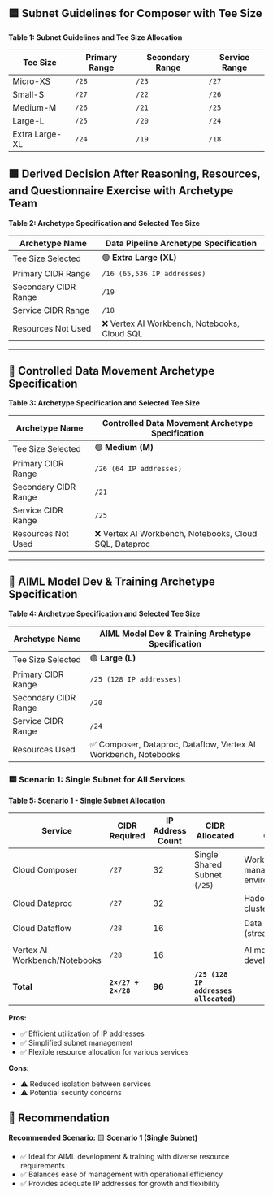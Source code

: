 ## 🟦 Subnet Guidelines for Composer with Tee Size

**Table 1: Subnet Guidelines and Tee Size Allocation**

| Tee Size       | Primary Range | Secondary Range | Service Range |
|----------------|---------------|-----------------|---------------|
| Micro-XS       | `/28`         | `/23`           | `/27`         |
| Small-S        | `/27`         | `/22`           | `/26`         |
| Medium-M       | `/26`         | `/21`           | `/25`         |
| Large-L        | `/25`         | `/20`           | `/24`         |
| Extra Large-XL | `/24`         | `/19`           | `/18`         |

## 🟩 Derived Decision After Reasoning, Resources, and Questionnaire Exercise with Archetype Team

**Table 2: Archetype Specification and Selected Tee Size**

| Archetype Name                 | Data Pipeline Archetype Specification |
|--------------------------------|---------------------------------------|
| Tee Size Selected              | 🟢 **Extra Large (XL)**                |
| Primary CIDR Range             | `/16 (65,536 IP addresses)`           |
| Secondary CIDR Range           | `/19`                                 |
| Service CIDR Range             | `/18`                                 |
| Resources Not Used             | ❌ Vertex AI Workbench, Notebooks, Cloud SQL |

---

## 📌 Controlled Data Movement Archetype Specification

**Table 3: Archetype Specification and Selected Tee Size**

| Archetype Name                 | Controlled Data Movement Archetype Specification |
|--------------------------------|----------------------------------------------|
| Tee Size Selected              | 🟢 **Medium (M)**                             |
| Primary CIDR Range             | `/26 (64 IP addresses)`                      |
| Secondary CIDR Range           | `/21`                                        |
| Service CIDR Range             | `/25`                                        |
| Resources Not Used             | ❌ Vertex AI Workbench, Notebooks, Cloud SQL, Dataproc |

---

## 📌 AIML Model Dev & Training Archetype Specification

**Table 4: Archetype Specification and Selected Tee Size**

| Archetype Name                 | AIML Model Dev & Training Archetype Specification |
|--------------------------------|---------------------------------------------------|
| Tee Size Selected              | 🟢 **Large (L)**                                   |
| Primary CIDR Range             | `/25 (128 IP addresses)`                          |
| Secondary CIDR Range           | `/20`                                             |
| Service CIDR Range             | `/24`                                             |
| Resources Used                 | ✅ Composer, Dataproc, Dataflow, Vertex AI Workbench, Notebooks |

### 🟨 Scenario 1: Single Subnet for All Services

**Table 5: Scenario 1 - Single Subnet Allocation**

| Service            | CIDR Required | IP Address Count | CIDR Allocated             | Resources Consumed                 | Usage    | Concurrent Jobs |
|--------------------|---------------|------------------|----------------------------|------------------------------------|----------|-----------------|
| Cloud Composer     | `/27`         | 32               | Single Shared Subnet (`/25`) | Workflow management environment    | 🔴 Heavy | 🔴 High         |
| Cloud Dataproc     | `/27`         | 32               |                            | Hadoop/Spark clusters              | 🔴 Heavy | 🔴 High         |
| Cloud Dataflow     | `/28`         | 16               |                            | Data pipelines (streaming/batch)   | 🟠 Medium | 🟠 Medium       |
| Vertex AI Workbench/Notebooks | `/28` | 16            |                            | AI model development/training      | 🟠 Medium | 🔵 Low          |
| **Total**          | **`2×/27 + 2×/28`** | **96**     | **`/25 (128 IP addresses allocated)`** |                                 |          |                 |

**Pros:**
- ✅ Efficient utilization of IP addresses
- ✅ Simplified subnet management
- ✅ Flexible resource allocation for various services

**Cons:**
- ⚠️ Reduced isolation between services
- ⚠️ Potential security concerns

## 🎯 Recommendation
**Recommended Scenario:** 🟨 **Scenario 1 (Single Subnet)**
- ✅ Ideal for AIML development & training with diverse resource requirements
- ✅ Balances ease of management with operational efficiency
- ✅ Provides adequate IP addresses for growth and flexibility

